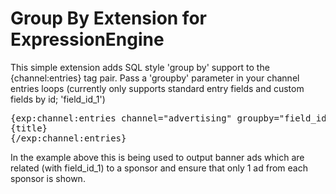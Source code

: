 Group By Extension for ExpressionEngine
=====================

This simple extension adds SQL style 'group by' support to the {channel:entries} tag pair. Pass a 'groupby' parameter in your channel entries loops (currently only supports standard entry fields and custom fields by id; 'field_id_1')

<pre>
{exp:channel:entries channel="advertising" groupby="field_id_1"}
{title}
{/exp:channel:entries}
</pre>

In the example above this is being used to output banner ads which are related (with field_id_1) to a sponsor and ensure that only 1 ad from each sponsor is shown.
